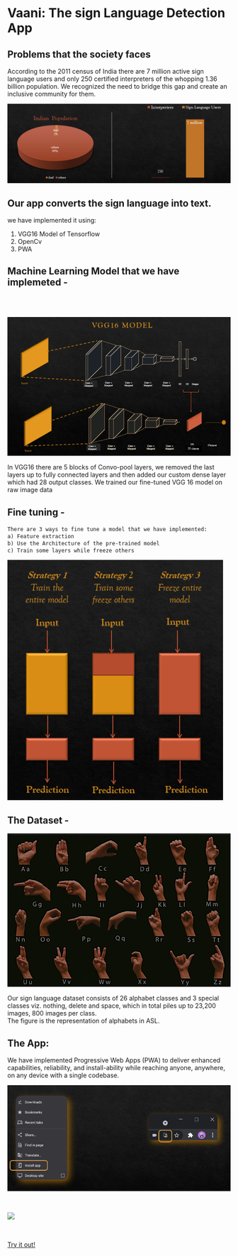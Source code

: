# Vaani: The sign Language Detection App
## Problems that the society faces
According to the 2011 census of India there are 7 million active sign language users and only 250 certified interpreters of the whopping 1.36 billion population. We recognized the need to bridge this gap and create an inclusive community for them. 

![graphs](problems.PNG)

## Our app converts the sign language into text.

we have implemented it using: <br>
1. VGG16 Model of Tensorflow 
2. OpenCv
3. PWA

## Machine Learning Model that we have implemeted - 
<br>
<br>

![](vgg16.PNG)

In VGG16 there are 5 blocks of Convo-pool layers, we removed the last layers up to fully connected layers and then added our custom dense layer which had 28 output classes.
We trained our fine-tuned VGG 16 model on raw image data

## Fine tuning -

    There are 3 ways to fine tune a model that we have implemented:
    a) Feature extraction
    b) Use the Architecture of the pre-trained model
    c) Train some layers while freeze others

![](dataset.PNG)

## The Dataset -

![](hands.PNG)

Our sign language dataset consists of 26 alphabet classes and 3 special classes viz. nothing, delete and space, which in total piles up to 23,200 images, 800 images per class.
<br>The figure is the representation of alphabets in ASL.

## The App:

We have implemented Progressive Web Apps (PWA) to deliver enhanced capabilities, reliability, and install-ability while reaching anyone, anywhere, on any device with a single codebase.

![](install.PNG)

<br>

![](media1.gif)


<br>

[Try it out!](https://vaani-v26.herokuapp.com/)
